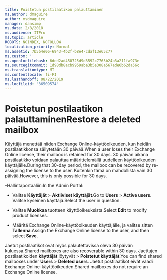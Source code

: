 ```yaml
---
title: Poistetun postilaatikon palauttaminen
ms.author: dmaguire
author: msdmaguire
manager: dansimp
ms.date: 2/8/2018
ms.audience: ITPro
ms.topic: article
ROBOTS: NOINDEX, NOFOLLOW
localization_priority: Normal
ms.assetid: 7b5b4e06-6943-4b2f-b8e4-cdaf13e65c77
ms.custom: ''
ms.openlocfilehash: 6ded2ad450725d9d3592c7763b24b3a211fa973e
ms.sourcegitcommit: 1d98db8acb9959aba3b5e308a567ade6b62da56c
ms.translationtype: MT
ms.contentlocale: fi-FI
ms.lasthandoff: 08/22/2019
ms.locfileid: "36509574"
---
```

# <a name="restore-a-deleted-mailbox"></a><span data-ttu-id="e5fc8-102">Poistetun postilaatikon palauttaminen</span><span class="sxs-lookup"><span data-stu-id="e5fc8-102">Restore a deleted mailbox</span></span>

<span data-ttu-id="e5fc8-103">Käyttäjä menettää niiden Exchange Online-käyttöoikeuden, kun heidän postilaatikkonsa säilytetään 30 päivää.</span><span class="sxs-lookup"><span data-stu-id="e5fc8-103">When a user loses their Exchange Online license, their mailbox is retained for 30 days.</span></span> <span data-ttu-id="e5fc8-104">30 päivän aikana postilaatikko voidaan palauttaa määrittelemällä uudelleen käyttöoikeuden käyttäjälle.</span><span class="sxs-lookup"><span data-stu-id="e5fc8-104">During that 30-day period, the mailbox can be recovered by re-assigning the license to the user.</span></span> <span data-ttu-id="e5fc8-105">Kuitenkin tämä on mahdollista vain 30 päivää.</span><span class="sxs-lookup"><span data-stu-id="e5fc8-105">However, this is only possible for 30 days.</span></span>
  
<span data-ttu-id="e5fc8-106">-Hallintaportaaliin:</span><span class="sxs-lookup"><span data-stu-id="e5fc8-106">In the Admin Portal:</span></span>
  
- <span data-ttu-id="e5fc8-107">Valitse **Käyttäjät** \> **Aktiiviset käyttäjät**.</span><span class="sxs-lookup"><span data-stu-id="e5fc8-107">Go to **Users** \> **Active users**.</span></span> <span data-ttu-id="e5fc8-108">Valitse kyseinen käyttäjä.</span><span class="sxs-lookup"><span data-stu-id="e5fc8-108">Select the user in question.</span></span>

- <span data-ttu-id="e5fc8-109">Valitse **Muokkaa** tuotteen käyttöoikeuksista.</span><span class="sxs-lookup"><span data-stu-id="e5fc8-109">Select **Edit** to modify product licenses.</span></span>

- <span data-ttu-id="e5fc8-110">Määritä Exchange Online-käyttöoikeuden käyttäjälle, ja valitse sitten **Tallenna**.</span><span class="sxs-lookup"><span data-stu-id="e5fc8-110">Assign the Exchange Online license to the user, and then select **Save**.</span></span>

<span data-ttu-id="e5fc8-111">Jaetut postilaatikot ovat myös palautettavissa oleva 30 päivän kuluessa.</span><span class="sxs-lookup"><span data-stu-id="e5fc8-111">Shared mailboxes are also recoverable within 30 days.</span></span> <span data-ttu-id="e5fc8-112">Jaettujen postilaatikoiden **käyttäjät** löytyvät \> **Poistetut käyttäjät**.</span><span class="sxs-lookup"><span data-stu-id="e5fc8-112">You can find shared mailboxes under **Users** \> **Deleted users**.</span></span> <span data-ttu-id="e5fc8-113">Jaetut postilaatikot eivät vaadi Exchange Online-käyttöoikeuden.</span><span class="sxs-lookup"><span data-stu-id="e5fc8-113">Shared mailboxes do not require an Exchange Online license.</span></span>
  